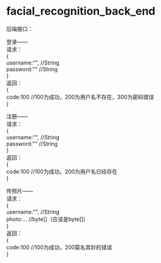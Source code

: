 # facial_recognition_back_end
  
后端接口：  
  
登录——  
请求：  
{  
    username:"", //String  
    password:""  //String  
}  
返回：  
{  
    code:100 //100为成功，200为用户名不存在，300为密码错误  
}  
  
注册——  
请求：  
{  
    username:"", //String  
    password:""  //String  
}  
返回：  
{  
    code:100 //100为成功，200为用户名已经存在  
}  
  
传照片——  
请求：  
{  
    username:"", //String  
    photo:...    //byte[]（应该是byte[]）  
}  
返回：  
{  
    code:100 //100为成功，200莫名其妙的错误  
}  
  
